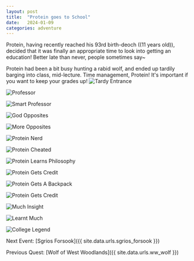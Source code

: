 ```yaml
---
layout: post
title:  "Protein goes to School"
date:   2024-01-09
categories: adventure
---
```


Protein, having recently reached his 93rd birth-deoch ((11 years old)), decided that it was finally an appropriate time to look into getting an education! Better late than never, people sometimes say~

Protein had been a bit busy hunting a rabid wolf, and ended up tardily barging into class, mid-lecture. Time management, Protein! It's important if you want to keep your grades up!
![Tardy Entrance](/assets/img/college/late-to-class.png)

![Professor](/assets/img/college/professor.png)

![Smart Professor](/assets/img/college/smart-professor.png)

![God Opposites](/assets/img/college/god-opposites.png)

![More Opposites](/assets/img/college/more-opposites.png)

![Protein Nerd](/assets/img/college/protein-nerd.png)

![Protein Cheated](/assets/img/college/protein-cheated.png)

![Protein Learns Philosophy](/assets/img/college/learn-philosophy.png)

![Protein Gets Credit](/assets/img/college/get-credit.png)

![Protein Gets A Backpack](/assets/img/college/backpack.png)

![Protein Gets Credit](/assets/img/college/get-credit.png)

![Much Insight](/assets/img/college/13-levels.png)

![Learnt Much](/assets/img/college/learnt-much.png)

![College Legend](/assets/img/college/legend.png)


Next Event: [Sgrios Forsook]({{ site.data.urls.sgrios_forsook }})

Previous Quest: [Wolf of West Woodlands]({{ site.data.urls.ww_wolf }})

